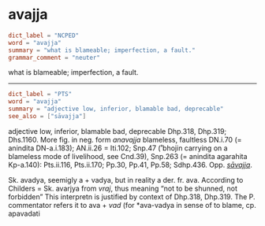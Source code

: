 # avajja

``` toml
dict_label = "NCPED"
word = "avajja"
summary = "what is blameable; imperfection, a fault."
grammar_comment = "neuter"
```

what is blameable; imperfection, a fault.

--------------------

``` toml
dict_label = "PTS"
word = "avajja"
summary = "adjective low, inferior, blamable bad, deprecable"
see_also = ["sāvajja"]
```

adjective low, inferior, blamable bad, deprecable Dhp.318, Dhp.319; Dhs.1160. More fig. in neg. form *anavajja* blameless, faultless DN.i.70 (= anindita DN\-a.i.183); AN.ii.26 = Iti.102; Snp.47 (˚bhojin carrying on a blameless mode of livelihood, see Cnd.39), Snp.263 (= anindita agarahita Kp\-a.140): Pts.ii.116, Pts.ii.170; Pp.30, Pp.41, Pp.58; Sdhp.436. Opp. *[sāvajja](sāvajja.md)*.

Sk. avadya, seemigly a \+ vadya, but in reality a der. fr. ava. According to Childers = Sk. avarjya from *vraj*, thus meaning “not to be shunned, not forbidden” This interpretn is justified by context of Dhp.318, Dhp.319. The P. commentator refers it to ava \+ *vad* (for \*ava\-vadya in sense of to blame, cp. apavadati

